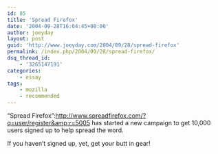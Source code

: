 ```yaml
---
id: 85
title: 'Spread Firefox'
date: '2004-09-28T16:04:45+00:00'
author: joeyday
layout: post
guid: 'http://www.joeyday.com/2004/09/28/spread-firefox'
permalink: /index.php/2004/09/28/spread-firefox/
dsq_thread_id:
    - '3265147191'
categories:
    - essay
tags:
    - mozilla
    - recommended
---
```


“Spread Firefox”:http://www.spreadfirefox.com/?q=user/register&amp;r=5005 has started a new campaign to get 10,000 users signed up to help spread the word.

If you haven’t signed up, yet, get your butt in gear!